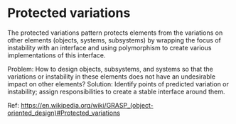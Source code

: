 # Protected variations

The protected variations pattern protects elements from the variations on other elements (objects, systems, subsystems) by wrapping the focus of instability with an interface and using polymorphism to create various implementations of this interface.

Problem: How to design objects, subsystems, and systems so that the variations or instability in these elements does not have an undesirable impact on other elements?
Solution: Identify points of predicted variation or instability; assign responsibilities to create a stable interface around them.

Ref: https://en.wikipedia.org/wiki/GRASP_(object-oriented_design)#Protected_variations
